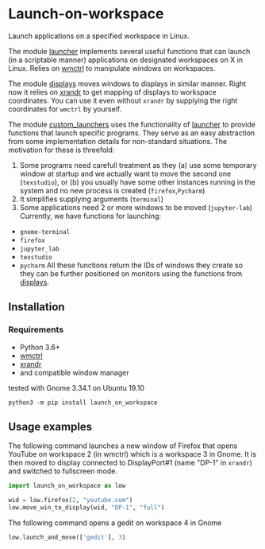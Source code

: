 # Launch-on-workspace
Launch applications on a specified workspace in Linux.

The module [launcher](launcher.py) implements several useful functions that can launch (in a scriptable manner) applications on designated workspaces on X in Linux. Relies on [wmctrl](http://tripie.sweb.cz/utils/wmctrl/) to manipulate windows on workspaces.

The module [displays](displays.py) moves windows to displays in similar manner. Right now it relies on [xrandr](https://www.x.org/wiki/Projects/XRandR/) to get mapping of displays to workspace coordinates. You can use it even without `xrandr` by supplying the right coordinates for `wmctrl` by yourself.

The module [custom_launchers](custom_launchers.py) uses the functionality of [launcher](launcher.py) to provide functions that launch specific programs. They serve as an easy abstraction from some implementation details for non-standard situations. The motivation for these is threefold:
 1. Some programs need carefull treatment as they (a) use some temporary window at startup and we actually want to move the second one (`texstudio`), or (b) you usually have some other instances running in the system and no new process is created (`firefox`,`Pycharm`)
 2. It simplifies supplying arguments (`terminal`)
 3. Some applications need 2 or more windows to be moved (`jupyter-lab`)
Currently, we have functions for launching:
 * `gnome-terminal`
 * `firefox`
 * `jupyter_lab`
 * `texstudio`
 * `pycharm`
All these functions return the IDs of windows they create so they can be further positioned on monitors using the functions from [displays](displays.py).

## Installation

### Requirements
* Python 3.6+
* [wmctrl](http://tripie.sweb.cz/utils/wmctrl/)
* [xrandr](https://www.x.org/wiki/Projects/XRandR/)
* and compatible window manager 

tested with Gnome 3.34.1 on Ubuntu 19.10

```
python3 -m pip install launch_on_workspace
```

## Usage examples
The following command launches a new window of Firefox that opens YouTube on workspace 2 (in wmctrl) which is a workspace 3 in Gnome. It is then moved to display connected to DisplayPort#1 (name "DP-1" in `xrandr`) and switched to fullscreen mode.

```python
import launch_on_workspace as low

wid = low.firefox(2, "youtube.com")
low.move_win_to_display(wid, "DP-1", "full")
```

The following command opens a gedit on workspace 4 in Gnome
```python
low.launch_and_move(['gedit'], 3)
```
